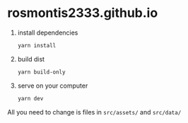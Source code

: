 # rosmontis2333.github.io

1. install dependencies
    ```bash
    yarn install
    ```
2. build dist
    ```bash
    yarn build-only 
    ```
3. serve on your computer
    ```bash
    yarn dev
    ```

All you need to change is files in `src/assets/` and `src/data/`
